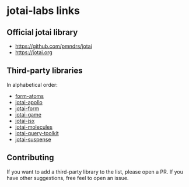 # jotai-labs links

## Official jotai library

- https://github.com/pmndrs/jotai
- https://jotai.org

## Third-party libraries

In alphabetical order:

- [form-atoms](https://github.com/jaredLunde/form-atoms)
- [jotai-apollo](https://github.com/Aslemammad/jotai-apollo)
- [jotai-form](https://github.com/jotai-labs/jotai-form)
- [jotai-game](https://github.com/jotai-labs/jotai-game)
- [jotai-jsx](https://github.com/jotai-labs/jotai-jsx)
- [jotai-molecules](https://github.com/saasquatch/jotai-molecules)
- [jotai-query-toolkit](https://github.com/fungible-systems/jotai-query-toolkit)
- [jotai-suspense](https://github.com/jotai-labs/jotai-suspense)

## Contributing

If you want to add a third-party library to the list, please open a PR.
If you have other suggestions, free feel to open an issue.
